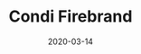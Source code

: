 ﻿---
title: 'Condi Firebrand'
date: '2020-03-14'
rating: 'Offmeta'
role: 'Damage'
profession: 'Guardian'
specialization: 'Firebrand'
skills: [9093, 9153, 9251]
boons: ['Quickness', 'Fury', 'Might', 'Stability', 'Retaliation', 'Aegis']
conditions: ['Vulnerability', 'Blind', 'Crippled']
code: '[&DQEqHhAaPjpLF0sXSAFIAXoWehYxATEBiRKJEgAAAAAAAAAAAAAAAAAAAAA=]'
---
